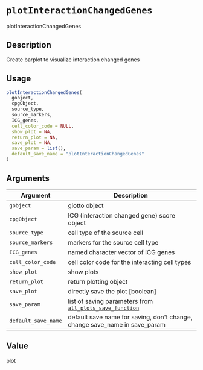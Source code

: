 # `plotInteractionChangedGenes`

plotInteractionChangedGenes


## Description

Create barplot to visualize interaction changed genes


## Usage

```r
plotInteractionChangedGenes(
  gobject,
  cpgObject,
  source_type,
  source_markers,
  ICG_genes,
  cell_color_code = NULL,
  show_plot = NA,
  return_plot = NA,
  save_plot = NA,
  save_param = list(),
  default_save_name = "plotInteractionChangedGenes"
)
```


## Arguments

Argument      |Description
------------- |----------------
`gobject`     |     giotto object
`cpgObject`     |     ICG (interaction changed gene) score object
`source_type`     |     cell type of the source cell
`source_markers`     |     markers for the source cell type
`ICG_genes`     |     named character vector of ICG genes
`cell_color_code`     |     cell color code for the interacting cell types
`show_plot`     |     show plots
`return_plot`     |     return plotting object
`save_plot`     |     directly save the plot [boolean]
`save_param`     |     list of saving parameters from [`all_plots_save_function`](#allplotssavefunction)
`default_save_name`     |     default save name for saving, don't change, change save_name in save_param


## Value

plot


